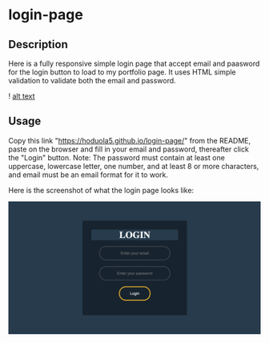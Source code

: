 # login-page

## Description

Here is a fully responsive simple login page that accept email and paasword for the login button to load to my portfolio page. It uses HTML simple validation to validate both the email and password.

! [alt text](assets/images/login.png)

## Usage

Copy this link "https://hoduola5.github.io/login-page/" from the README, paste on the browser and fill in your email and password, thereafter click the "Login" button.
Note: The password must contain at least one uppercase, lowercase letter, one number, and at least 8 or more characters, and email must be an email format for it to work.

Here is the screenshot of what the login page looks like:

![alt text](assets/images/login-screenshot.png)
